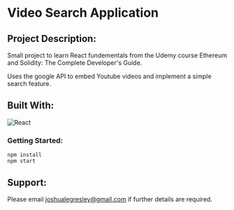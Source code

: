 
# Video Search Application

## Project Description:
Small project to learn React fundementals from the Udemy course Ethereum and Solidity: The Complete Developer's Guide.

Uses the google API to embed Youtube videos and implement a simple search feature.

## Built With:

![React](https://img.shields.io/badge/react-%2320232a.svg?style=for-the-badge&logo=react&logoColor=%2361DAFB)

### Getting Started:

```
npm install
npm start
```

## Support:
Please email joshualegresley@gmail.com if further details are required.
